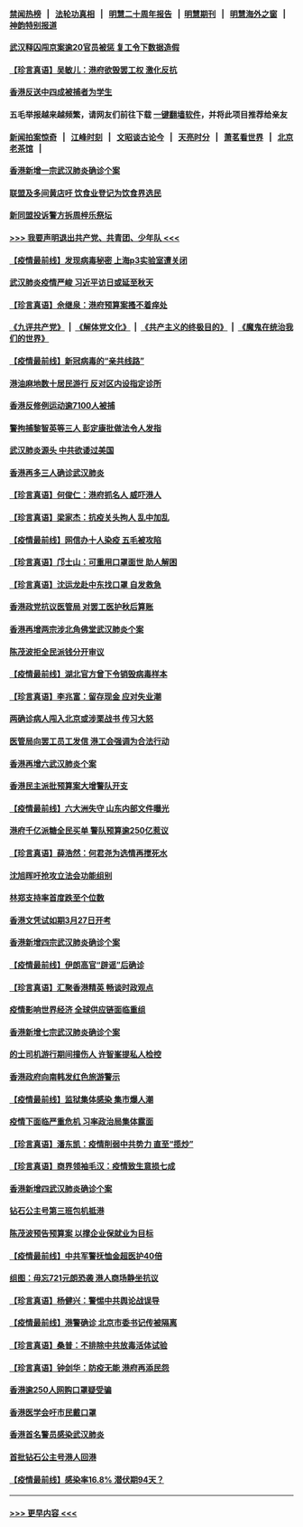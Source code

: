 #### [禁闻热榜](热点新闻.md?=0)  &nbsp;&nbsp;|&nbsp;&nbsp; [法轮功真相](https://github.com/gfw-breaker/truth/blob/master/README.md?=0) &nbsp;&nbsp;|&nbsp;&nbsp; [明慧二十周年报告](https://github.com/gfw-breaker/mh-reports/blob/master/README.md?=0) &nbsp;&nbsp;|&nbsp;&nbsp;[明慧期刊](https://github.com/gfw-breaker/mh-qikan) &nbsp;&nbsp;|&nbsp;&nbsp; [明慧海外之窗](https://github.com/gfw-breaker/mh-news/blob/master/README.md?=0) &nbsp;&nbsp;|&nbsp;&nbsp; [神韵特别报道](https://github.com/gfw-breaker/mh-news/blob/master/shenyun.md?=0)
#### [武汉释囚闯京案逾20官员被惩 复工令下数据造假](../pages/nsc415/n11912743.md?t=03040802) 
#### [【珍言真语】吴敏儿：港府欲毁罢工权 激化反抗](../pages/nsc415/n11912457.md?t=03040802) 
#### [香港反送中四成被捕者为学生](../pages/nsc415/n11910730.md?t=03040802) 
#### 五毛举报越来越频繁，请网友们前往下载 [一键翻墙软件](https://github.com/gfw-breaker/ssr-accounts)，并将此项目推荐给亲友
#### [新闻拍案惊奇](https://github.com/gfw-breaker/banned-news/blob/master/pages/link4.md) &nbsp;&nbsp;|&nbsp;&nbsp; [江峰时刻](https://github.com/gfw-breaker/banned-news/blob/master/pages/link4.md) &nbsp;&nbsp;|&nbsp;&nbsp; [文昭谈古论今](https://github.com/gfw-breaker/banned-news/blob/master/pages/link4.md) &nbsp;&nbsp;|&nbsp;&nbsp; [天亮时分](https://github.com/gfw-breaker/banned-news/blob/master/pages/link4.md) &nbsp;&nbsp;|&nbsp;&nbsp; [萧茗看世界](https://github.com/gfw-breaker/banned-news/blob/master/pages/link4.md) &nbsp;&nbsp;|&nbsp;&nbsp; [北京老茶馆](https://github.com/gfw-breaker/banned-news/blob/master/pages/link4.md) &nbsp;&nbsp;|&nbsp;&nbsp; 
#### [香港新增一宗武汉肺炎确诊个案](../pages/nsc415/n11910724.md?t=03040802) 
#### [联盟及多间黄店吁 饮食业登记为饮食界选民](../pages/nsc415/n11910718.md?t=03040802) 
#### [新同盟投诉警方拆周梓乐祭坛](../pages/nsc415/n11910707.md?t=03040802) 
#### [>>> 我要声明退出共产党、共青团、少年队 <<<](https://github.com/begood0513/goodnews/blob/master/quit/letter.md) 
#### [【疫情最前线】发现病毒秘密 上海p3实验室遭关闭](../pages/nsc415/n11910640.md?t=03040802) 
#### [武汉肺炎疫情严峻 习近平访日或延至秋天](../pages/nsc415/n11910570.md?t=03040802) 
#### [【珍言真语】佘继泉：港府预算案搔不着痒处](../pages/nsc415/n11910011.md?t=03040802) 
#### [《九评共产党》](https://github.com/begood0513/9ping.md/blob/master/README.md) &nbsp;|&nbsp; [《解体党文化》](../../../../jtdwh.md/blob/master/README.md)  &nbsp;|&nbsp; [《共产主义的终极目的》](../../../../gczydzjmd.md/blob/master/README.md) &nbsp;|&nbsp; [《魔鬼在统治我们的世界》](../../../../mgztzwmdsj.md/blob/master/README.md) 
#### [【疫情最前线】新冠病毒的“亲共线路”](../pages/nsc415/n11907734.md?t=03040802) 
#### [港油麻地数十居民游行 反对区内设指定诊所](../pages/nsc415/n11907900.md?t=03040802) 
#### [香港反修例运动逾7100人被捕](../pages/nsc415/n11907922.md?t=03040802) 
#### [警拘捕黎智英等三人 彭定康批做法令人发指](../pages/nsc415/n11907905.md?t=03040802) 
#### [武汉肺炎源头 中共欲诿过美国](../pages/nsc415/n11907665.md?t=03040802) 
#### [香港再多三人确诊武汉肺炎](../pages/nsc415/n11907846.md?t=03040802) 
#### [【珍言真语】何俊仁：港府抓名人 威吓港人](../pages/nsc415/n11907561.md?t=03040802) 
#### [【珍言真语】梁家杰：抗疫关头拘人 乱中加乱](../pages/nsc415/n11907444.md?t=03040802) 
#### [【疫情最前线】网信办十人染疫 五毛被攻陷](../pages/nsc415/n11903757.md?t=03040802) 
#### [【珍言真语】邝士山：可重用口罩面世 助人解困](../pages/nsc415/n11903875.md?t=03040802) 
#### [【珍言真语】沈运龙赴中东找口罩 自发救急](../pages/nsc415/n11903291.md?t=03040802) 
#### [香港政党抗议医管局 对罢工医护秋后算账](../pages/nsc415/n11901746.md?t=03040802) 
#### [香港再增两宗涉北角佛堂武汉肺炎个案](../pages/nsc415/n11901737.md?t=03040802) 
#### [陈茂波拒全民派钱分开审议](../pages/nsc415/n11901672.md?t=03040802) 
#### [【疫情最前线】湖北官方曾下令销毁病毒样本](../pages/nsc415/n11901518.md?t=03040802) 
#### [【珍言真语】李兆富：留存现金 应对失业潮](../pages/nsc415/n11901448.md?t=03040802) 
#### [两确诊病人闯入北京或涉栗战书 传习大怒](../pages/nsc415/n11901180.md?t=03040802) 
#### [医管局向罢工员工发信 港工会强调为合法行动](../pages/nsc415/n11898870.md?t=03040802) 
#### [香港再增六武汉肺炎个案](../pages/nsc415/n11898843.md?t=03040802) 
#### [香港民主派批预算案大增警队开支](../pages/nsc415/n11898813.md?t=03040802) 
#### [【疫情最前线】六大洲失守 山东内部文件曝光](../pages/nsc415/n11898455.md?t=03040802) 
#### [港府千亿派糖全民买单 警队预算逾250亿惹议](../pages/nsc415/n11898608.md?t=03040802) 
#### [【珍言真语】薛浩然：何君尧为选情再搅死水](../pages/nsc415/n11898269.md?t=03040802) 
#### [沈旭晖吁抢攻立法会功能组别](../pages/nsc415/n11896084.md?t=03040802) 
#### [林郑支持率首度跌至个位数](../pages/nsc415/n11896058.md?t=03040802) 
#### [香港文凭试如期3月27日开考](../pages/nsc415/n11896055.md?t=03040802) 
#### [香港新增四宗武汉肺炎确诊个案](../pages/nsc415/n11896040.md?t=03040802) 
#### [【疫情最前线】伊朗高官“辟谣”后确诊](../pages/nsc415/n11895902.md?t=03040802) 
#### [【珍言真语】汇聚香港精英 畅谈时政观点](../pages/nsc415/n11895733.md?t=03040802) 
#### [疫情影响世界经济 全球供应链面临重组](../pages/nsc415/n11895634.md?t=03040802) 
#### [香港新增七宗武汉肺炎确诊个案](../pages/nsc415/n11893498.md?t=03040802) 
#### [的士司机游行期间撞伤人 许智峯提私人检控](../pages/nsc415/n11893483.md?t=03040802) 
#### [香港政府向南韩发红色旅游警示](../pages/nsc415/n11893398.md?t=03040802) 
#### [【疫情最前线】监狱集体感染 集市爆人潮](../pages/nsc415/n11893181.md?t=03040802) 
#### [疫情下面临严重危机  习率政治局集体露面](../pages/nsc415/n11893305.md?t=03040802) 
#### [【珍言真语】潘东凯：疫情削弱中共势力 直至“揽炒”](../pages/nsc415/n11892866.md?t=03040802) 
#### [【珍言真语】商界领袖毛汉：疫情致生意损七成](../pages/nsc415/n11890348.md?t=03040802) 
#### [香港新增四武汉肺炎确诊个案](../pages/nsc415/n11890610.md?t=03040802) 
#### [钻石公主号第三班包机抵港](../pages/nsc415/n11890645.md?t=03040802) 
#### [陈茂波预告预算案 以撑企业保就业为目标](../pages/nsc415/n11890574.md?t=03040802) 
#### [【疫情最前线】中共军警抚恤金超医护40倍](../pages/nsc415/n11890458.md?t=03040802) 
#### [组图：毋忘721元朗恐袭 港人商场静坐抗议](../pages/nsc415/n11876882.md?t=03040802) 
#### [【珍言真语】杨健兴：警惕中共舆论战误导](../pages/nsc415/n11888131.md?t=03040802) 
#### [【疫情最前线】港警确诊 北京市委书记传被隔离](../pages/nsc415/n11886872.md?t=03040802) 
#### [【珍言真语】桑普：不排除中共放毒活体试验](../pages/nsc415/n11886832.md?t=03040802) 
#### [【珍言真语】钟剑华：防疫无能 港府再添民怨](../pages/nsc415/n11884504.md?t=03040802) 
#### [香港逾250人网购口罩疑受骗](../pages/nsc415/n11884388.md?t=03040802) 
#### [香港医学会吁市民戴口罩](../pages/nsc415/n11884367.md?t=03040802) 
#### [香港首名警员感染武汉肺炎](../pages/nsc415/n11884357.md?t=03040802) 
#### [首批钻石公主号港人回港](../pages/nsc415/n11884333.md?t=03040802) 
#### [【疫情最前线】感染率16.8% 潜伏期94天？](../pages/nsc415/n11884256.md?t=03040802) 

----
#### [ >>> 更早内容 <<< ](../indexes/nsc415-earlier.md)
